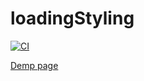 ﻿# loadingStyling
 
[![CI](https://github.com/GreyRuler/loadingStyling/actions/workflows/main.yml/badge.svg)](https://github.com/GreyRuler/loadingStyling/actions/workflows/main.yml)

[Demp page](https://greyruler.github.io/loadingStyling/)
